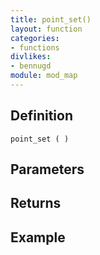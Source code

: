 ```yaml
---
title: point_set()
layout: function
categories:
- functions
divlikes:
- bennugd
module: mod_map
---
```


## Definition

    point_set ( )

## Parameters

## Returns

## Example
